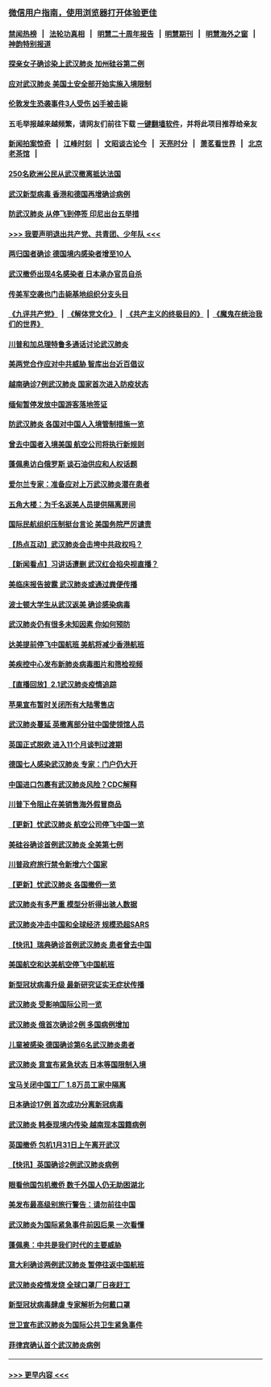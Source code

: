 ### [微信用户指南，使用浏览器打开体验更佳](https://github.com/gfw-breaker/banned-news1/blob/master/indexes/wechat-guide.md?t=0)
#### [禁闻热榜](热点新闻.md?t=0)  &nbsp;&nbsp;|&nbsp;&nbsp; [法轮功真相](https://github.com/gfw-breaker/truth/blob/master/README.md?t=0) &nbsp;&nbsp;|&nbsp;&nbsp; [明慧二十周年报告](https://github.com/gfw-breaker/mh-reports/blob/master/README.md?t=0) &nbsp;&nbsp;|&nbsp;&nbsp;[明慧期刊](https://github.com/gfw-breaker/mh-qikan) &nbsp;&nbsp;|&nbsp;&nbsp; [明慧海外之窗](https://github.com/gfw-breaker/mh-news/blob/master/README.md?t=0) &nbsp;&nbsp;|&nbsp;&nbsp; [神韵特别报道](https://github.com/gfw-breaker/mh-news/blob/master/shenyun.md?t=0)
#### [探亲女子确诊染上武汉肺炎 加州硅谷第二例](../pages/nsc418/n11839784.md?t=02031155) 
#### [应对武汉肺炎 美国土安全部开始实施入境限制](../pages/nsc418/n11839729.md?t=02031155) 
#### [伦敦发生恐袭事件3人受伤 凶手被击毙](../pages/nsc418/n11839442.md?t=02031155) 
#### 五毛举报越来越频繁，请网友们前往下载 [一键翻墙软件](https://github.com/gfw-breaker/ssr-accounts)，并将此项目推荐给亲友
#### [新闻拍案惊奇](https://github.com/gfw-breaker/banned-news1/blob/master/pages/link4.md) &nbsp;&nbsp;|&nbsp;&nbsp; [江峰时刻](https://github.com/gfw-breaker/banned-news1/blob/master/pages/link4.md) &nbsp;&nbsp;|&nbsp;&nbsp; [文昭谈古论今](https://github.com/gfw-breaker/banned-news1/blob/master/pages/link4.md) &nbsp;&nbsp;|&nbsp;&nbsp; [天亮时分](https://github.com/gfw-breaker/banned-news1/blob/master/pages/link4.md) &nbsp;&nbsp;|&nbsp;&nbsp; [萧茗看世界](https://github.com/gfw-breaker/banned-news1/blob/master/pages/link4.md) &nbsp;&nbsp;|&nbsp;&nbsp; [北京老茶馆](https://github.com/gfw-breaker/banned-news1/blob/master/pages/link4.md) &nbsp;&nbsp;|&nbsp;&nbsp; 
#### [250名欧洲公民从武汉撤离抵达法国](../pages/nsc418/n11839438.md?t=02031155) 
#### [武汉新型病毒 香港和德国再增确诊病例](../pages/nsc418/n11839381.md?t=02031155) 
#### [防武汉肺炎 从停飞到停签 印尼出台五举措](../pages/nsc418/n11839282.md?t=02031155) 
#### [>>> 我要声明退出共产党、共青团、少年队 <<<](https://github.com/begood0513/goodnews/blob/master/quit/letter.md) 
#### [两归国者确诊 德国境内感染者增至10人](../pages/nsc418/n11839164.md?t=02031155) 
#### [武汉撤侨出现4名感染者 日本承办官员自杀](../pages/nsc418/n11839044.md?t=02031155) 
#### [传美军空袭也门击毙基地组织分支头目](../pages/nsc418/n11839210.md?t=02031155) 
#### [《九评共产党》](https://github.com/begood0513/9ping.md/blob/master/README.md) &nbsp;|&nbsp; [《解体党文化》](../../../../jtdwh.md/blob/master/README.md)  &nbsp;|&nbsp; [《共产主义的终极目的》](../../../../gczydzjmd.md/blob/master/README.md) &nbsp;|&nbsp; [《魔鬼在统治我们的世界》](../../../../mgztzwmdsj.md/blob/master/README.md) 
#### [川普和加总理特鲁多通话讨论武汉肺炎](../pages/nsc418/n11839128.md?t=02031155) 
#### [美两党合作应对中共威胁 智库出台近百倡议](../pages/nsc418/n11838437.md?t=02031155) 
#### [越南确诊7例武汉肺炎 国家首次进入防疫状态](../pages/nsc418/n11838860.md?t=02031155) 
#### [缅甸暂停发放中国游客落地签证](../pages/nsc418/n11838730.md?t=02031155) 
#### [防武汉肺炎 各国对中国人入境管制措施一览](../pages/nsc418/n11838726.md?t=02031155) 
#### [曾去中国者入境美国 航空公司将执行新规则](../pages/nsc418/n11838375.md?t=02031155) 
#### [蓬佩奥访白俄罗斯 谈石油供应和人权话题](../pages/nsc418/n11838242.md?t=02031155) 
#### [爱尔兰专家：准备应对上万武汉肺炎潜在患者](../pages/nsc418/n11837978.md?t=02031155) 
#### [五角大楼：为千名返美人员提供隔离房间](../pages/nsc418/n11837831.md?t=02031155) 
#### [国际民航组织压制挺台言论 美国务院严厉谴责](../pages/nsc418/n11837791.md?t=02031155) 
#### [【热点互动】武汉肺炎会击垮中共政权吗？](../pages/nsc418/n11837779.md?t=02031155) 
#### [【新闻看点】习讲话遭删 武汉红会掐央视直播？](../pages/nsc418/n11837573.md?t=02031155) 
#### [美临床报告披露 武汉肺炎或通过粪便传播](../pages/nsc418/n11837626.md?t=02031155) 
#### [波士顿大学生从武汉返美 确诊感染病毒](../pages/nsc418/n11837580.md?t=02031155) 
#### [武汉肺炎仍有很多未知因素 你如何预防](../pages/nsc418/n11837666.md?t=02031155) 
#### [达美提前停飞中国航班 美航将减少香港航班](../pages/nsc418/n11837649.md?t=02031155) 
#### [美疾控中心发布新肺炎病毒图片和筛检视频](../pages/nsc418/n11837491.md?t=02031155) 
#### [【直播回放】2.1武汉肺炎疫情追踪](../pages/nsc418/n11837232.md?t=02031155) 
#### [苹果宣布暂时关闭所有大陆零售店](../pages/nsc418/n11837097.md?t=02031155) 
#### [武汉肺炎蔓延 英撤离部分驻中国使领馆人员](../pages/nsc418/n11837061.md?t=02031155) 
#### [英国正式脱欧 进入11个月谈判过渡期](../pages/nsc418/n11836911.md?t=02031155) 
#### [德国七人感染武汉肺炎 专家：门户仍大开](../pages/nsc418/n11836344.md?t=02031155) 
#### [中国进口包裹有武汉肺炎风险？CDC解释](../pages/nsc418/n11836321.md?t=02031155) 
#### [川普下令阻止在美销售海外假冒商品](../pages/nsc418/n11836261.md?t=02031155) 
#### [【更新】忧武汉肺炎 航空公司停飞中国一览](../pages/nsc418/n11835931.md?t=02031155) 
#### [美硅谷确诊首例武汉肺炎 全美第七例](../pages/nsc418/n11836093.md?t=02031155) 
#### [川普政府旅行禁令新增六个国家](../pages/nsc418/n11836083.md?t=02031155) 
#### [【更新】忧武汉肺炎 各国撤侨一览](../pages/nsc418/n11835673.md?t=02031155) 
#### [武汉肺炎有多严重 模型分析得出骇人数据](../pages/nsc418/n11835829.md?t=02031155) 
#### [武汉肺炎冲击中国和全球经济 规模恐超SARS](../pages/nsc418/n11835652.md?t=02031155) 
#### [【快讯】瑞典确诊首例武汉肺炎 患者曾去中国](../pages/nsc418/n11835675.md?t=02031155) 
#### [美国航空和达美航空停飞中国航班](../pages/nsc418/n11835567.md?t=02031155) 
#### [新型冠状病毒升级 最新研究证实无症状传播](../pages/nsc418/n11835589.md?t=02031155) 
#### [武汉肺炎 受影响国际公司一览](../pages/nsc418/n11835538.md?t=02031155) 
#### [武汉肺炎 俄首次确诊2例 多国病例增加](../pages/nsc418/n11835295.md?t=02031155) 
#### [儿童被感染 德国确诊第6名武汉肺炎患者](../pages/nsc418/n11835338.md?t=02031155) 
#### [武汉肺炎 意宣布紧急状态 日本等国限制入境](../pages/nsc418/n11835062.md?t=02031155) 
#### [宝马关闭中国工厂 1.8万员工家中隔离](../pages/nsc418/n11835128.md?t=02031155) 
#### [日本确诊17例 首次成功分离新冠病毒](../pages/nsc418/n11834975.md?t=02031155) 
#### [武汉肺炎 韩泰现境内传染 越南现本国籍病例](../pages/nsc418/n11834857.md?t=02031155) 
#### [英国撤侨 包机1月31日上午离开武汉](../pages/nsc418/n11834808.md?t=02031155) 
#### [【快讯】英国确诊2例武汉肺炎病例](../pages/nsc418/n11834824.md?t=02031155) 
#### [眼看他国包机撤侨 数千外国人仍无助困湖北](../pages/nsc418/n11834010.md?t=02031155) 
#### [美发布最高级别旅行警告：请勿前往中国](../pages/nsc418/n11834038.md?t=02031155) 
#### [武汉肺炎为国际紧急事件前因后果 一次看懂](../pages/nsc418/n11833893.md?t=02031155) 
#### [蓬佩奥：中共是我们时代的主要威胁](../pages/nsc418/n11833434.md?t=02031155) 
#### [意大利确诊两例武汉肺炎 暂停往返中国航班](../pages/nsc418/n11833483.md?t=02031155) 
#### [武汉肺炎疫情发烧 全球口罩厂日夜赶工](../pages/nsc418/n11833528.md?t=02031155) 
#### [新型冠状病毒肆虐 专家解析为何戴口罩](../pages/nsc418/n11833332.md?t=02031155) 
#### [世卫宣布武汉肺炎为国际公共卫生紧急事件](../pages/nsc418/n11833455.md?t=02031155) 
#### [菲律宾确认首个武汉肺炎病例](../pages/nsc418/n11833162.md?t=02031155) 

----
#### [ >>> 更早内容 <<< ](../indexes/nsc418-earlier.md)
